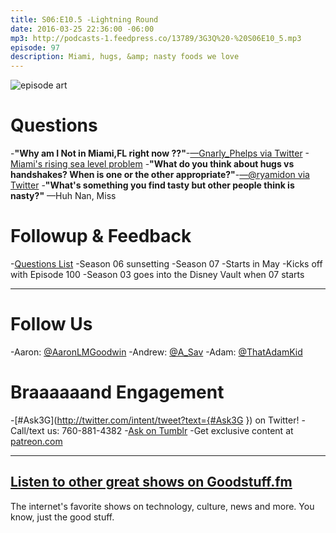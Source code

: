 ```yaml
---
title: S06:E10.5 -Lightning Round
date: 2016-03-25 22:36:00 -06:00
mp3: http://podcasts-1.feedpress.co/13789/3G3Q%20-%20S06E10_5.mp3
episode: 97
description: Miami, hugs, &amp; nasty foods we love
---
```


![episode art][1]

# Questions

-**"Why am I Not in Miami,FL right now ??"**-[—Gnarly_Phelps via Twitter][2]
  -[Miami's rising sea level problem][3]
-**"What do you think about hugs vs handshakes? When is one or the other appropriate?"**-[—@ryamidon via Twitter][4]
-**"What's something you find tasty but other people think is nasty?"** —Huh Nan, Miss

# Followup &amp; Feedback

-[Questions List][5]
-Season 06 sunsetting
-Season 07
  -Starts in May
  -Kicks off with Episode 100
-Season 03 goes into the Disney Vault when 07 starts

***

# Follow Us
-Aaron: [@AaronLMGoodwin](http://twitter.com/aaronlmgoodwin)
-Andrew: [@A_Sav](http://twitter.com/a_sav)
-Adam: [@ThatAdamKid](http://twitter.com/thatadamkid)

# Braaaaaand Engagement
-[#Ask3G](http://twitter.com/intent/tweet?text={#Ask3G }) on Twitter!
-Call/text us: 760-881-4382
-[Ask on Tumblr](http://3g3q.co/ask)
-Get exclusive content at [patreon.com](http://www.patreon.com/3g3q)

***

## [Listen to other great shows on Goodstuff.fm](http://goodstuff.fm/)
The internet's favorite shows on technology, culture, news and more. You know, just the good stuff.

[1]: http://l.gdwn.co/1jkmQ.jpg
[2]: https://twitter.com/700082346/status/708363835758026752
[3]: http://www.newyorker.com/magazine/2015/12/21/the-siege-of-miami
[4]: https://twitter.com/1541712684/status/707979190906138624
[5]: http://3g3q.co/questions
